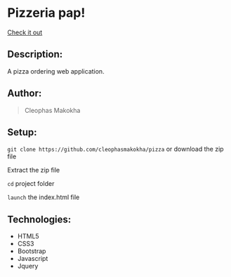 # Pizzeria pap!
[Check it out](https://cleophasmakokha.github.io/pizza/)

## Description:
A pizza ordering web application.

## Author:
> Cleophas Makokha

## Setup:
`git clone https://github.com/cleophasmakokha/pizza` or download the zip file

Extract the zip file

`cd` project folder

`launch` the index.html file

## Technologies:
* HTML5
* CSS3
* Bootstrap
* Javascript
* Jquery
